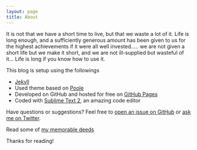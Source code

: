 ```yaml
---
layout: page
title: About
---
```


<p class="message">
  It is not that we have a short time to live, but that we waste a lot of it. Life is long enough, and a sufficiently generous amount has been given to us for the highest achievements if it were all well invested..... we are not given a short life but we make it short, and we are not ill-supplied but wasteful of it… Life is long if you know how to use it.
</p>

This blog is setup using the followings

* [Jekyll](http://jekyllrb.com)
* Used theme based on [Poole](https://github.com/poole/poole)
* Developed on GitHub and hosted for free on [GitHub Pages](https://pages.github.com)
* Coded with [Sublime Text 2](http://sublimetext.com), an amazing code editor

Have questions or suggestions? Feel free to [open an issue on GitHub](https://github.com/anjesh/anjesh.github.io/issues/new) or [ask me on Twitter](https://twitter.com/anjesh).

Read some of [my memorable deeds](/deeds/)

Thanks for reading!
